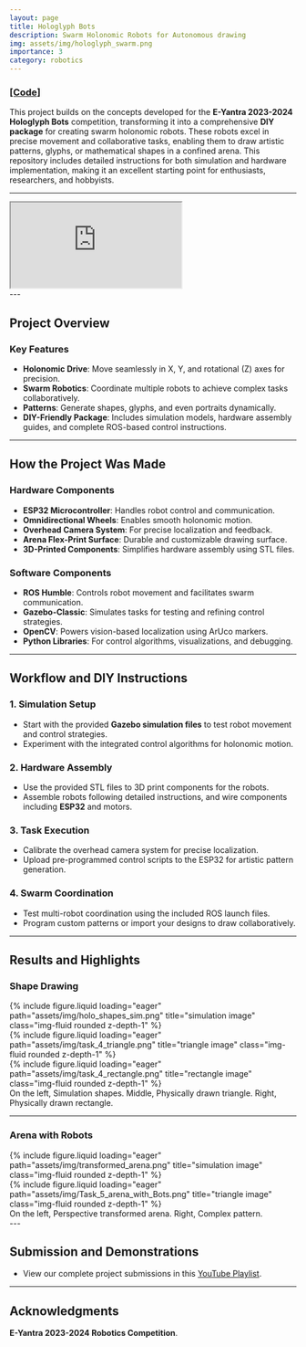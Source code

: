```yaml
---
layout: page  
title: Hologlyph Bots  
description: Swarm Holonomic Robots for Autonomous drawing
img: assets/img/hologlyph_swarm.png  
importance: 3
category: robotics  
---
```


### <a href="https://github.com/Loki-Silvres/Hologlyph-Bots">[Code]</a>  

This project builds on the concepts developed for the **E-Yantra 2023-2024 Hologlyph Bots** competition, transforming it into a comprehensive **DIY package** for creating swarm holonomic robots. These robots excel in precise movement and collaborative tasks, enabling them to draw artistic patterns, glyphs, or mathematical shapes in a confined arena. This repository includes detailed instructions for both simulation and hardware implementation, making it an excellent starting point for enthusiasts, researchers, and hobbyists.  

---
<div class="embed-responsive embed-responsive-16by9">
    <iframe class="embed-responsive-item" src="https://www.youtube.com/embed/puT0LCRGoLM" title="Hologlyph Bots Demonstrations" allow="accelerometer; autoplay; clipboard-write; encrypted-media; gyroscope; picture-in-picture; web-share" allowfullscreen></iframe>
</div>
---  

## Project Overview  

### **Key Features**  
- **Holonomic Drive**: Move seamlessly in X, Y, and rotational (Z) axes for precision.  
- **Swarm Robotics**: Coordinate multiple robots to achieve complex tasks collaboratively.  
- **Patterns**: Generate shapes, glyphs, and even portraits dynamically.  
- **DIY-Friendly Package**: Includes simulation models, hardware assembly guides, and complete ROS-based control instructions. 

---

## How the Project Was Made  

### Hardware Components  
- **ESP32 Microcontroller**: Handles robot control and communication.  
- **Omnidirectional Wheels**: Enables smooth holonomic motion.  
- **Overhead Camera System**: For precise localization and feedback.  
- **Arena Flex-Print Surface**: Durable and customizable drawing surface.  
- **3D-Printed Components**: Simplifies hardware assembly using STL files.  

### Software Components  
- **ROS Humble**: Controls robot movement and facilitates swarm communication.  
- **Gazebo-Classic**: Simulates tasks for testing and refining control strategies.  
- **OpenCV**: Powers vision-based localization using ArUco markers.  
- **Python Libraries**: For control algorithms, visualizations, and debugging.  

---

## Workflow and DIY Instructions  

### 1. **Simulation Setup**  
- Start with the provided **Gazebo simulation files** to test robot movement and control strategies.  
- Experiment with the integrated control algorithms for holonomic motion.  

### 2. **Hardware Assembly**  
- Use the provided STL files to 3D print components for the robots.  
- Assemble robots following detailed instructions, and wire components including **ESP32** and motors.  

### 3. **Task Execution**  
- Calibrate the overhead camera system for precise localization.  
- Upload pre-programmed control scripts to the ESP32 for artistic pattern generation.  

### 4. **Swarm Coordination**  
- Test multi-robot coordination using the included ROS launch files.  
- Program custom patterns or import your designs to draw collaboratively.  

---

## Results and Highlights

### **Shape Drawing**  

<div class="row">
    <div class="col-sm mt-4 mt-md-0">
        {% include figure.liquid loading="eager" path="assets/img/holo_shapes_sim.png" title="simulation image" class="img-fluid rounded z-depth-1" %}
    </div>
    <div class="col-sm mt-4 mt-md-0">
        {% include figure.liquid loading="eager" path="assets/img/task_4_triangle.png" title="triangle image" class="img-fluid rounded z-depth-1" %}
    </div>
    <div class="col-sm mt-4 mt-md-0">
        {% include figure.liquid loading="eager" path="assets/img/task_4_rectangle.png" title="rectangle image" class="img-fluid rounded z-depth-1" %}
    </div> 
</div>
<div class="caption">
    On the left, Simulation shapes. Middle, Physically drawn triangle. Right, Physically drawn rectangle.
</div>

---

### **Arena with Robots**  
<div class="row">
    <div class="col-sm mt-4 mt-md-0">
        {% include figure.liquid loading="eager" path="assets/img/transformed_arena.png" title="simulation image" class="img-fluid rounded z-depth-1" %}
    </div>
    <div class="col-sm mt-4 mt-md-0">
        {% include figure.liquid loading="eager" path="assets/img/Task_5_arena_with_Bots.png" title="triangle image" class="img-fluid rounded z-depth-1" %}
    </div>
</div>
<div class="caption">
    On the left, Perspective transformed arena. Right, Complex pattern.
</div>
---   

## Submission and Demonstrations
- View our complete project submissions in this [YouTube Playlist](https://youtube.com/playlist?list=PL_9--5xsFYUQ-xg70fmYQrzXn2ip_9O3C&si=z0v1tnEO03IPCXnJ).

---

## Acknowledgments  
**E-Yantra 2023-2024 Robotics Competition**.  

